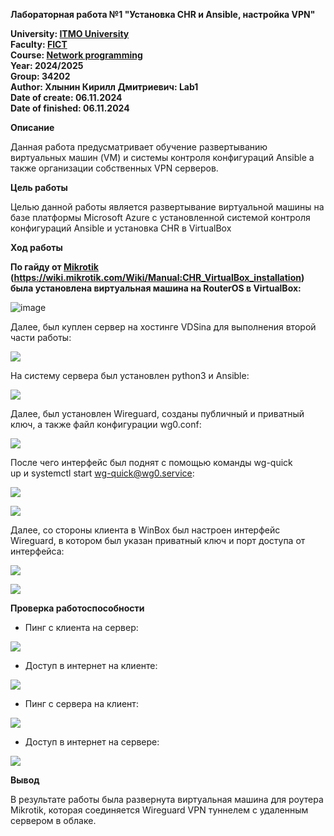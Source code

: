 **Лабораторная работа №1 "Установка CHR и Ansible, настройка VPN"**

**University: [ITMO University](https://itmo.ru/ru/)  
Faculty: [FICT](https://fict.itmo.ru)  
Course: [Network programming](https://github.com/itmo-ict-faculty/network-programming)  
Year: 2024/2025  
Group: 34202  
Author: Хлынин Кирилл Дмитриевич: Lab1  
Date of create: 06.11.2024  
Date of finished: 06.11.2024**  

**Описание**

Данная работа предусматривает обучение развертыванию виртуальных машин (VM) и системы контроля конфигураций Ansible а также организации собственных VPN серверов.

**Цель работы**

Целью данной работы является развертывание виртуальной машины на базе платформы Microsoft Azure с установленной системой контроля конфигураций Ansible и установка CHR в VirtualBox

**Ход работы**

**По гайду от [Mikrotik](https://wiki.mikrotik.com/wiki/Manual:CHR_VirtualBox_installation) (<https://wiki.mikrotik.com/Wiki/Manual:CHR_VirtualBox_installation>) была установлена виртуальная машина на RouterOS в VirtualBox:**

![image](Aspose.Words.3b1fac52-b9df-4a6e-b9cb-297ff4c901f5.001.png)

Далее, был куплен сервер на хостинге VDSina для выполнения второй части работы:

![](Aspose.Words.3b1fac52-b9df-4a6e-b9cb-297ff4c901f5.002.png)

На систему сервера был установлен python3 и Ansible:

![](Aspose.Words.3b1fac52-b9df-4a6e-b9cb-297ff4c901f5.003.png)

Далее, был установлен Wireguard, созданы публичный и приватный ключ, а также файл конфигурации wg0.conf:

![](Aspose.Words.3b1fac52-b9df-4a6e-b9cb-297ff4c901f5.004.png)

После чего интерфейс был поднят с помощью команды wg-quick up и systemctl start <wg-quick@wg0.service>:

![](Aspose.Words.3b1fac52-b9df-4a6e-b9cb-297ff4c901f5.005.png)

![](Aspose.Words.3b1fac52-b9df-4a6e-b9cb-297ff4c901f5.006.png)

Далее, со стороны клиента в WinBox был настроен интерфейс Wireguard, в котором был указан приватный ключ и порт доступа от интерфейса:

![](Aspose.Words.3b1fac52-b9df-4a6e-b9cb-297ff4c901f5.007.png)


![](Aspose.Words.3b1fac52-b9df-4a6e-b9cb-297ff4c901f5.008.png)

**Проверка работоспособности**

- Пинг с клиента на сервер:

![](Aspose.Words.3b1fac52-b9df-4a6e-b9cb-297ff4c901f5.009.png)

- Доступ в интернет на клиенте:

![](Aspose.Words.3b1fac52-b9df-4a6e-b9cb-297ff4c901f5.010.png)

- Пинг с сервера на клиент:

![](Aspose.Words.3b1fac52-b9df-4a6e-b9cb-297ff4c901f5.011.png)

- Доступ в интернет на сервере:

![](Aspose.Words.3b1fac52-b9df-4a6e-b9cb-297ff4c901f5.012.png)

**Вывод**

В результате работы была развернута виртуальная машина для роутера Mikrotik, которая соединяется Wireguard VPN туннелем с удаленным сервером в облаке.
